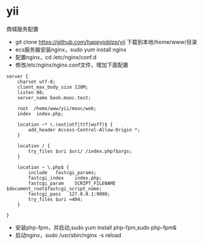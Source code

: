 # yii
商城服务配置
- git clone https://github.com/happyjoblzp/yii 下载到本地/home/www/目录
- ecs服务器安装nginx，sudo yum install nginx
- 配置nginx，cd /etc/nginx/conf.d
- 修改/etc/nginx/nginx.conf文件，增加下面配置
```
server {
    charset utf-8;
    client_max_body_size 128M;
    listen 80;
    server_name book.mooc.test;

    root  /home/www/yii/mooc/web;
    index  index.php;

    location ~* \.(eot|otf|ttf|woff)$ {
        add_header Access-Control-Allow-Origin *;
    }

    location / {
        try_files $uri $uri/ /index.php?$args;
    }

    location ~ \.php$ {
        include   fastcgi_params;
        fastcgi_index    index.php;
        fastcgi_param    SCRIPT_FILENAME    $document_root$fastcgi_script_name;
        fastcgi_pass   127.0.0.1:9000;
        try_files $uri =404;
    }

}

```
- 安装php-fpm，并启动,sudo yum install php-fpm,sudo php-fpm&
- 启动nginx，sudo /usr/sbin/nginx -s reload
